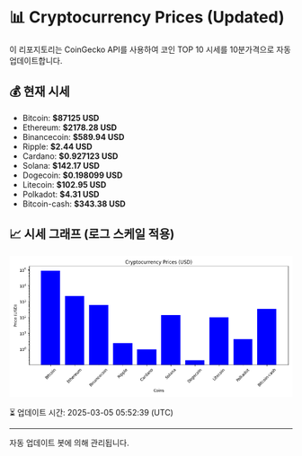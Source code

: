 
# 📊 Cryptocurrency Prices (Updated)

이 리포지토리는 CoinGecko API를 사용하여 코인 TOP 10 시세를 10분가격으로 자동 업데이트합니다.

## 💰 현재 시세
- Bitcoin: **$87125 USD**
- Ethereum: **$2178.28 USD**
- Binancecoin: **$589.94 USD**
- Ripple: **$2.44 USD**
- Cardano: **$0.927123 USD**
- Solana: **$142.17 USD**
- Dogecoin: **$0.198099 USD**
- Litecoin: **$102.95 USD**
- Polkadot: **$4.31 USD**
- Bitcoin-cash: **$343.38 USD**

## 📈 시세 그래프 (로그 스케일 적용)
![Crypto Prices](crypto_prices.png)

⏳ 업데이트 시간: 2025-03-05 05:52:39 (UTC)

---
자동 업데이트 봇에 의해 관리됩니다.
